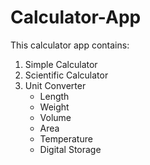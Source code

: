 # Calculator-App

This calculator app contains:
1. Simple Calculator
2. Scientific Calculator
3. Unit Converter
	- Length
	- Weight
	- Volume
	- Area
	- Temperature
	- Digital Storage
